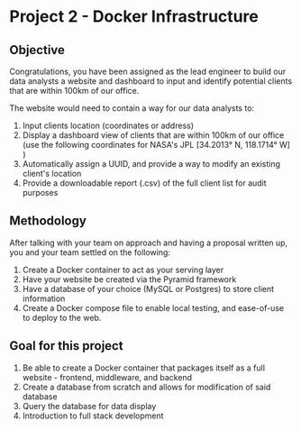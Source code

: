 # Project 2 - Docker Infrastructure

## Objective

Congratulations, you have been assigned as the lead engineer
to build our data analysts a website and dashboard to input and identify potential clients that are within 100km of our office.

The website would need to contain a way for our data analysts to:
1. Input clients location (coordinates or address)
2. Display a dashboard view of clients that are within 100km of our office (use the following coordinates for NASA's JPL [34.2013° N, 118.1714° W] )
3. Automatically assign a UUID, and provide a way to modify an existing client's location
4. Provide a downloadable report (.csv) of the full client list for audit purposes

## Methodology

After talking with your team on approach and having a proposal written up, you and your team settled on the following:

1. Create a Docker container to act as your serving layer
2. Have your website be created via the Pyramid framework
3. Have a database of your choice (MySQL or Postgres) to store client information
4. Create a Docker compose file to enable local testing, and ease-of-use to deploy to the web.

## Goal for this project

1. Be able to create a Docker container that packages itself as a full website - frontend, middleware, and backend
2. Create a database from scratch and allows for modification of said database
3. Query the database for data display
4. Introduction to full stack development
